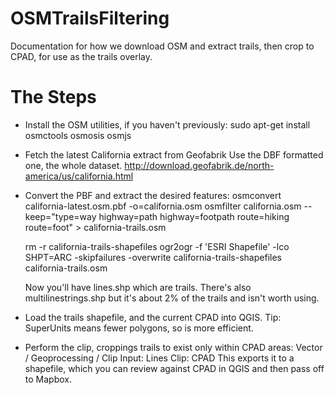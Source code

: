 # OSMTrailsFiltering

Documentation for how we download OSM and extract trails, then crop to CPAD, for use as the trails overlay.

# The Steps

* Install the OSM utilities, if you haven't previously:
    sudo apt-get install osmctools osmosis osmjs

* Fetch the latest California extract from Geofabrik
    Use the DBF formatted one, the whole dataset.
    http://download.geofabrik.de/north-america/us/california.html

* Convert the PBF and extract the desired features:
    osmconvert california-latest.osm.pbf -o=california.osm
    osmfilter california.osm --keep="type=way highway=path highway=footpath route=hiking route=foot" > california-trails.osm

    rm -r california-trails-shapefiles
    ogr2ogr -f 'ESRI Shapefile' -lco SHPT=ARC -skipfailures -overwrite california-trails-shapefiles california-trails.osm

    Now you'll have lines.shp which are trails.
    There's also multilinestrings.shp but it's about 2% of the trails and isn't worth using.

* Load the trails shapefile, and the current CPAD into QGIS.
    Tip: SuperUnits means fewer polygons, so is more efficient.

* Perform the clip, croppings trails to exist only within CPAD areas:
    Vector / Geoprocessing / Clip
    Input: Lines
    Clip: CPAD
    This exports it to a shapefile, which you can review against CPAD in QGIS and then pass off to Mapbox.

